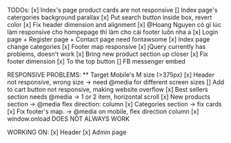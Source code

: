 TODOs:
[x] Index's page product cards are not responsive
[] Index page's catergories background parallax
[x] Put search button inside box, revert color
[x] Fix header dimension and alignment
[x] @Hoang Nguyen có gì lúc làm responsive cho hompepage thì làm cho cái footer luôn nha a
[x] Login page + Register page + Contact page need fontawsome
[x] Index page change categories
[x] Footer map responsive
[x] jQuery currently has problems, doesn't work
[x] Bring new product section up closer
[x] Fix footer dimension
[x] To the top button
[] FB messenger embed


RESPONSIVE PROBLEMS:
** Target Mobile's M size (>375px)
[x] Header not responsive, wrong size -> need @media for different screen sizes
[] Add to cart button not responsive, making website overflow
[x] Best sellers section needs @media -> 1 or 2 item, horizontal scroll
[x] New products section -> @media flex direction: column
[x] Categories section -> fix cards
[x] Fix footer's map. -> @media on mobile, flex direction column
[x] window.onload DOES NOT ALWAYS WORK


WORKING ON:
[x] Header
[x] Admin page
